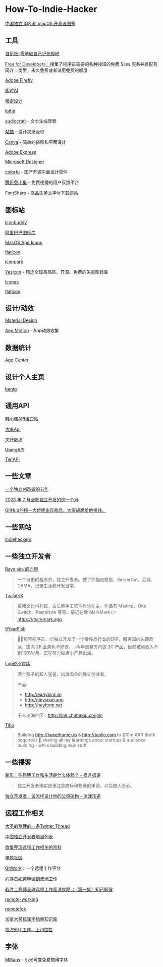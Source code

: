 # How-To-Indie-Hacker

[中国独立 iOS 和 macOS 开发者图鉴](https://josephchang10.github.io/chinese-indie-hackers/)

## 工具

[自记账-零基础自己记账报税](https://www.zijizhang.com/)

[Free for Developers：](https://free-for.dev/#/)搜集了程序员需要的各种领域的免费 Sass 服务并且配有简介：类型，永久免费或者试用免费的额度

[Adobe Firefly](https://firefly.adobe.com/)

[即时AI](https://js.design/ai-muses/gallery)

[稿定设计](https://www.gaoding.com/)

[lottie](https://lottiefiles.com/)

[audiocraft](https://github.com/facebookresearch/audiocraft) - 文本生成音频

[站酷](https://www.zcool.com.cn/) - 设计灵感汲取

[Canva](https://www.canva.cn/en/) - 简单的插图和平面设计

[Adobe Express](https://www.adobe.com/cn/express/)

[Microsoft Designer](https://designer.microsoft.com/)

[colorfu](https://github.com/pearmini/colorfu) - 国产开源平面设计软件

[腾讯兔小巢](https://txc.qq.com/) - 免费便捷的用户反馈平台

[FontShare](https://www.fontshare.com/) - 高品质英文字体下载网站

## 图标站

[iconbuddy](https://iconbuddy.app/)

[阿里巴巴图标库](https://www.iconfont.cn/)

[MacOS App Icons](https://macosicons.com/#/)

[flaticon](https://www.flaticon.com/)

[iconpark](https://iconpark.oceanengine.com/home)

[Yesicon](https://yesicon.app/) - 精选全球高品质、开源、免费的矢量图标库

[icones](https://icones.js.org/)

[flaticon](https://www.flaticon.com/)

## 设计/动效

[Material Design](https://m3.material.io/)

[App Motion](https://appmotion.design/) - App动效收集

## 数据统计

[App Center](https://install.appcenter.ms/)

## 设计个人主页

[bento](https://bento.me)

## 通用API

[韩小韩API接口站](https://api.vvhan.com/)

[大米Api](https://api.qqsuu.cn/)

[天行数据](https://www.tianapi.com/)

[UomgAPI](https://api.uomg.com/)

[TenAPI](https://tenapi.cn/)

## 一些文章

[一个独立创造者的五年](https://mp.weixin.qq.com/s/x6PLSIMn_1qcKnXWPT-J-Q)

[2023 年 7 月全职独立开发的这一个月](https://mp.weixin.qq.com/s/E2A2of2K-RQfpPmS8Nbl-w)

[GitHub的榜一大佬晒出存款后，大家却想给他捐钱。](https://mp.weixin.qq.com/s/y2AYcC83KCv2Pi060n_MZg)

## 一些网站

[indiehackers](https://www.indiehackers.com/)

## 一些独立开发者

[Baye aka 威力狈](https://twitter.com/waylybaye)

> 一个自由的程序员，独立开发者。做了熊猫吃短信、ServerCat、后续、DAMA。记录生活和开发日常。

[TualatriX](https://twitter.com/tualatrix)

> 良渚文化村村民，古法纯手工软件作坊坊主。作品有 Manico、One Switch、PasteNow 等等。最近在做 MarkMark 👉 https://markmark.app

[9YearFish](https://twitter.com/9yearfish)

> 👨‍💻10年程序员，📦独立开发了一个奢侈品行业的ERP，服务国内头部商家，国内 2B 业务也不好做。💡今年调整方向做 2C 产品，目前被动收入不到100W/月。正在努力做点小产品出海。

[Luo说不啰嗦](https://twitter.com/LuoSays)

> 两个孩子的超人爸爸，出海淘金的独立创业者。
>
> 产品:
> - http://earlybird.im
> - http://tinysnap.app
> - http://heyform.net
>
> 千人出海社区：http://link.chuhaiqu.cn/join

[Tibo](https://twitter.com/tibo_maker)

> Building http://tweethunter.io & http://taplio.com to $10m ARR (both acquired) 🚢 sharing all my learnings about startups & audience building - while building new stuff

## 一些播客

[新乐：在昆明工作和生活是什么体验？ - 枫言枫语](https://www.xiaoyuzhoufm.com/episode/64bdd23e5680f4d4a889ba38)

> 独立开发者确实应该注意商标和软著的申请，以免被人恶心。

[独立开发者，该怎样设计你的公司架构 - 津津乐道](https://www.xiaoyuzhoufm.com/episode/656f62a9157b5b7bf357bf97)

## 远程工作相关

[大圣的整理的一条Twitter Thread](https://twitter.com/shengxj1/status/1632317733517004800?t=UuiKMYP0X9ZTuBq0rVNK9A&s=19)

[中国独立开发者项目列表](https://github.com/1c7/chinese-independent-developer)

[收集整理远程工作相关的资料](https://github.com/greatghoul/remote-working)

[电鸭社区](https://eleduck.com/)

[GitWork](https://gitwork.cn/)：一个远程工作平台

[程序员如何申请到澳洲工作](https://github.com/wahyd4/work-in-australia)

[软件工程师全球远程工作面试攻略 ：（第一集）知己知彼](https://twitter.com/ArcBlock_io/status/1731596407923196065)

[remote-working](https://github.com/greatghoul/remote-working)

[remote|ok](https://remoteok.com/)

[加拿大移民润学指南知识库](http://inforun.info/)

[找海外IT工作，上润拉拉](https://runlala.com/)

## 字体

[MiSans](https://hyperos.mi.com/font) - 小米可变免费商用字体